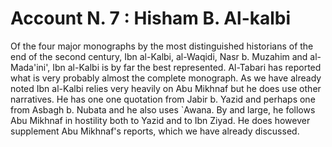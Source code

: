 Account N. 7 : Hisham B. Al-kalbi
=================================

Of the four major monographs by the most distinguished historians of
the end of the second century, Ibn al-Kalbi, al-Waqidi, Nasr b. Muzahim
and al-Mada'ini', Ibn al-Kalbi is by far the best represented. Al-Tabari
has reported what is very probably almost the complete monograph. As we
have already noted Ibn al-Kalbi relies very heavily on Abu Mikhnaf but
he does use other narratives. He has one one quotation from Jabir b.
Yazid and perhaps one from Asbagh b. Nubata and he also uses \`Awana. By
and large, he follows Abu Mikhnaf in hostility both to Yazid and to Ibn
Ziyad. He does however supplement Abu Mikhnaf's reports, which we have
already discussed.


